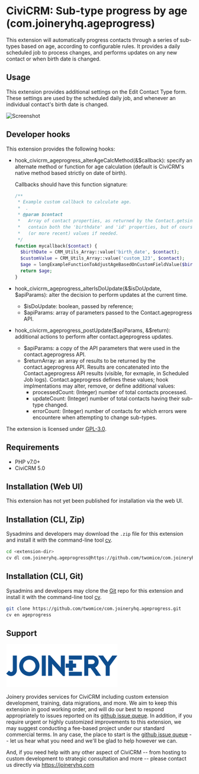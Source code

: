 # CiviCRM: Sub-type progress by age (com.joineryhq.ageprogress)

This extension will automatically progress contacts through a series of sub-types
based on age, according to configurable rules. It provides a daily scheduled job
to process changes, and performs updates on any new contact or when birth date
is changed.

## Usage

This extension provides additional settings on the Edit Contact Type form. These 
settings are used by the scheduled daily job, and whenever an individual contact's
birth date is changed.

![Screenshot](/images/screenshot.png)

## Developer hooks
This extension provides the following hooks:
* hook_civicrm_ageprogress_alterAgeCalcMethod(&$callback): specify an alternate method
  or function for age calculation (default is CiviCRM's native method based
  strictly on date of birth).

  Callbacks should have this function signature:
  ```php
  /**
   * Example custom callback to calculate age.
   *  .
   * @param $contact
   *   Array of contact properties, as returned by the Contact.getsingle API (v3). This should
   *   contain both the 'birthdate' and 'id' properties, but of course you can retrieve more
   *   (or more recent) values if needed.
   */
  function mycallback($contact) {
    $birthDate = CRM_Utils_Array::value('birth_date', $contact);
    $customValue = CRM_Utils_Array::value('custom_123', $contact);
    $age = longExampleFunctionToAdjustAgeBasedOnCustomFieldValue($birthDate, $custom123);
    return $age;
  }
  ```
* hook_civicrm_ageprogress_alterIsDoUpdate(&$isDoUpdate, $apiParams): alter the decision to
  perform updates at the current time.
  * $isDoUpdate: boolean, passed by reference;
  * $apiParams: array of parameters passed to the Contact.ageprogress API.
* hook_civicrm_ageprogress_postUpdate($apiParams, &$return): additional actions
  to perform after contact.ageprogress updates.
  * $apiParams: a copy of the API parameters that were used in the contact.ageprogress
    API.
  * $returnArray: an array of results to be returned by the contact.ageprogress API.
    Results are concatenated into the Contact.ageprogress API results (visible, for
    exmaple, in Scheduled Job logs). Contact.ageprogress defines these values;
    hook implmentations may alter, remove, or define additional values:
    * processedCount: (Integer) number of total contacts processed.
    * updateCount: (Integer) number of total contacts having their sub-type changed.
    * errorCount: (Integer) number of contacts for which errors were encountere
      when attempting to change sub-types.

The extension is licensed under [GPL-3.0](LICENSE.txt).

## Requirements

* PHP v7.0+
* CiviCRM 5.0

## Installation (Web UI)

This extension has not yet been published for installation via the web UI.

## Installation (CLI, Zip)

Sysadmins and developers may download the `.zip` file for this extension and
install it with the command-line tool [cv](https://github.com/civicrm/cv).

```bash
cd <extension-dir>
cv dl com.joineryhq.ageprogress@https://github.com/twomice/com.joineryhq.ageprogress/archive/master.zip
```

## Installation (CLI, Git)

Sysadmins and developers may clone the [Git](https://en.wikipedia.org/wiki/Git) repo for this extension and
install it with the command-line tool [cv](https://github.com/civicrm/cv).

```bash
git clone https://github.com/twomice/com.joineryhq.ageprogress.git
cv en ageprogress
```

## Support
![screenshot](/images/joinery-logo.png)

Joinery provides services for CiviCRM including custom extension development, training, data migrations, and more. We aim to keep this extension in good working order, and will do our best to respond appropriately to issues reported on its [github issue queue](https://github.com/twomice/com.joineryhq.ageprogress/issues). In addition, if you require urgent or highly customized improvements to this extension, we may suggest conducting a fee-based project under our standard commercial terms.  In any case, the place to start is the [github issue queue](https://github.com/twomice/com.joineryhq.ageprogress/issues) -- let us hear what you need and we'll be glad to help however we can.

And, if you need help with any other aspect of CiviCRM -- from hosting to custom development to strategic consultation and more -- please contact us directly via https://joineryhq.com